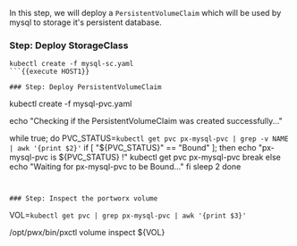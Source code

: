 In this step, we will deploy a `PersistentVolumeClaim` which will be used by mysql to storage it's persistent database.

### Step: Deploy StorageClass

```
kubectl create -f mysql-sc.yaml
```{{execute HOST1}}

### Step: Deploy PersistentVolumeClaim

```
kubectl create -f mysql-pvc.yaml

echo "Checking if the PersistentVolumeClaim was created successfully..."

while true; do
    PVC_STATUS=`kubectl get pvc px-mysql-pvc | grep -v NAME | awk '{print $2}'`
    if [ "${PVC_STATUS}" == "Bound" ]; then
        echo "px-mysql-pvc is ${PVC_STATUS} !"
        kubectl get pvc px-mysql-pvc
        break
    else
        echo "Waiting for px-mysql-pvc to be Bound..."
    fi
    sleep 2
done
```{{execute HOST1}}


### Step: Inspect the portworx volume

```
VOL=`kubectl get pvc | grep px-mysql-pvc | awk '{print $3}'`

/opt/pwx/bin/pxctl volume inspect ${VOL}
```{{execute HOST1}}


